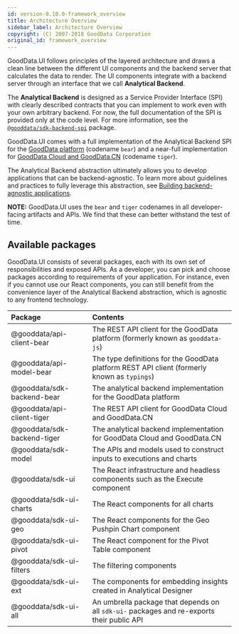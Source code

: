 ```yaml
---
id: version-8.10.0-framework_overview
title: Architecture Overview
sidebar_label: Architecture Overview
copyright: (C) 2007-2018 GoodData Corporation
original_id: framework_overview
---
```


GoodData.UI follows principles of the layered architecture and draws a clean line between the different UI components and
the backend server that calculates the data to render. The UI components integrate with a backend server through an interface
that we call **Analytical Backend**.

The **Analytical Backend** is designed as a Service Provider Interface (SPI) with clearly described contracts that
you can implement to work even with your own arbitrary backend. For now, the full documentation of the SPI is provided
only at the code level. For more information, see the [`@gooddata/sdk-backend-spi`](https://github.com/gooddata/gooddata-ui-sdk/tree/master/libs/sdk-backend-spi/src) package.

GoodData.UI comes with a full implementation of the Analytical Backend SPI for the [GoodData platform](01_intro__platform_intro.md) (codename `bear`) and a near-full implementation for [GoodData Cloud and GoodData.CN](06_cloudnative__introduction.md) (codename `tiger`).

The Analytical Backend abstraction ultimately allows you to develop applications that can be backend-agnostic. To learn more about guidelines and practices to fully leverage this abstraction, see [Building backend-agnostic applications](30_tips__backend_agnostic_apps.md).

**NOTE:** GoodData.UI uses the `bear` and `tiger` codenames in all developer-facing artifacts and APIs. We find that these can better withstand the test of time.

## Available packages

GoodData.UI consists of several packages, each with its own set of responsibilities and exposed APIs. As a developer, you can pick and choose packages according to requirements of your application. For instance, even if you cannot use our React components, you can still benefit from the convenience layer of the Analytical Backend abstraction, which is agnostic to any frontend technology.

| Package | Contents |
| :--- | :--- |
| @gooddata/api-client-bear | The REST API client for the GoodData platform (formerly known as `gooddata-js`) |
| @gooddata/api-model-bear | The type definitions for the GoodData platform REST API client (formerly known as `typings`) |
| @gooddata/sdk-backend-bear | The analytical backend implementation for the GoodData platform |
| @gooddata/api-client-tiger | The REST API client for GoodData Cloud and GoodData.CN |
| @gooddata/sdk-backend-tiger | The analytical backend implementation for GoodData Cloud and GoodData.CN |
| @gooddata/sdk-model | The APIs and models used to construct inputs to executions and charts |
| @gooddata/sdk-ui | The React infrastructure and headless components such as the Execute component |
| @gooddata/sdk-ui-charts | The React components for all charts |
| @gooddata/sdk-ui-geo | The React components for the Geo Pushpin Chart component |
| @gooddata/sdk-ui-pivot | The React component for the Pivot Table component |
| @gooddata/sdk-ui-filters | The filtering components |
| @gooddata/sdk-ui-ext | The components for embedding insights created in Analytical Designer |
| @gooddata/sdk-ui-all | An umbrella package that depends on all `sdk-ui-` packages and re-exports their public API |
